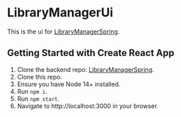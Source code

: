 # LibraryManagerUi
This is the ui for [LibraryManagerSpring](https://github.com/ronalynn/LibraryManagerSpring).

## Getting Started with Create React App

1. Clone the backend repo: [LibraryManagerSpring](https://github.com/ronalynn/LibraryManagerSpring).
2. Clone this repo.
3. Ensure you have Node 14+ installed.
4. Run `npm i`.
4. Run `npm start`.
5. Navigate to http://localhost:3000 in your browser.
